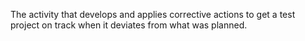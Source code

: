 The activity that develops and applies corrective actions to get a test project on track when it deviates from what was planned.
